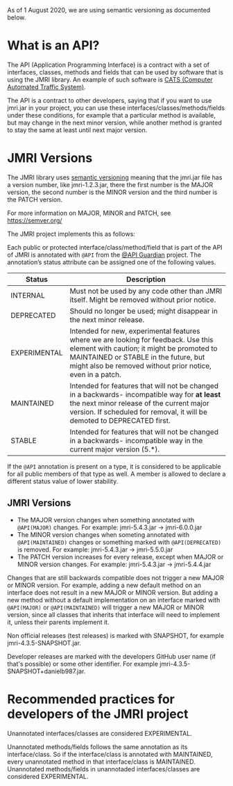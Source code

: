 As of 1 August 2020, we are using semantic versioning as documented below.

# What is an API?

The API (Application Programming Interface) is a contract with a set of interfaces, classes, methods and fields that can be used by software that is using the JMRI library. An example of such software is [CATS (Computer Automated Traffic System)](http://cats4ctc.wikidot.com/).

The API is a contract to other developers, saying that if you want to use jmri.jar in your project, you can use these interfaces/classes/methods/fields under these conditions, for example that a particular method is available, but may change in the next minor version, while another method is granted to stay the same at least until next major version.

# JMRI Versions

The JMRI library uses [semantic versioning](https://semver.org/) meaning that the jmri.jar file has
a version number, like jmri-1.2.3.jar, there the first number is the MAJOR version,
the second number is the MINOR version and the third number is the PATCH version.

For more information on MAJOR, MINOR and PATCH, see https://semver.org/

The JMRI project implements this as follows:

Each public or protected interface/class/method/field that is part of the API of JMRI
is annotated with `@API` from the [@API Guardian](https://github.com/apiguardian-team/apiguardian)
project. The annotation’s status attribute can be assigned one of the following values.

Status | Description
------ | -----------
INTERNAL | Must not be used by any code other than JMRI itself. Might be removed without prior notice.
DEPRECATED | Should no longer be used; might disappear in the next minor release.
EXPERIMENTAL | Intended for new, experimental features where we are looking for feedback. Use this element with caution; it might be promoted to MAINTAINED or STABLE in the future, but might also be removed without prior notice, even in a patch.
MAINTAINED | Intended for features that will not be changed in a backwards- incompatible way for **at least** the next minor release of the current major version. If scheduled for removal, it will be demoted to DEPRECATED first.
STABLE | Intended for features that will not be changed in a backwards- incompatible way in the current major version (5.*).

If the `@API` annotation is present on a type, it is considered to be applicable for all public members of that type as well. A member is allowed to declare a different status value of lower stability.

## JMRI Versions

* The MAJOR version changes when something annotated with `@API(MAJOR)` changes. For example: jmri-5.4.3.jar -> jmri-6.0.0.jar
* The MINOR version changes when someting annotated with `@API(MAINTAINED)` changes or something marked with `@API(DEPRECATED)` is removed. For example: jmri-5.4.3.jar -> jmri-5.5.0.jar
* The PATCH version increases for every release, except when MAJOR or MINOR version changes. For example: jmri-5.4.3.jar -> jmri-5.4.4.jar

Changes that are still backwards compatible does not trigger a new MAJOR or MINOR version. For example, adding a new default method on an interface does not result in a new MAJOR or MINOR version. But adding a new method without a default implementation on an interface marked with `@API(MAJOR)` or `@API(MAINTAINED)` will trigger a new MAJOR or MINOR version, since all classes that inherits that interface will need to implement it, unless their parents implement it.

Non official releases (test releases) is marked with SNAPSHOT, for example jmri-4.3.5-SNAPSHOT.jar.

Developer releases are marked with the developers GitHub user name (if that's possible) or some other identifier. For example jmri-4.3.5-SNAPSHOT+danielb987.jar.

# Recommended practices for developers of the JMRI project

Unannotated interfaces/classes are considered EXPERIMENTAL.

Unannotated methods/fields follows the same annotation as its interface/class. So if the interface/class is annotated with MAINTAINED, every unannotated method in that interface/class is MAINTAINED. Unannotated methods/fields in unannotaded interfaces/classes are considered EXPERIMENTAL.
